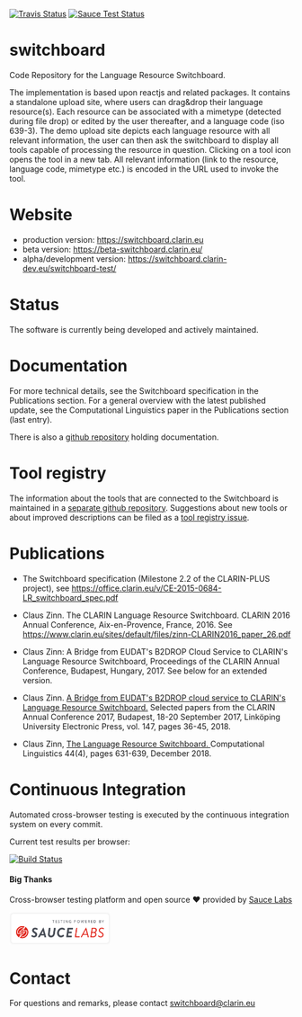 [![Travis Status](https://travis-ci.org/clarin-eric/switchboard.svg?branch=master)](https://travis-ci.org/clarin-eric/switchboard)
[![Sauce Test Status](https://saucelabs.com/buildstatus/switchboard)](https://app.saucelabs.com/u/switchboard)
# switchboard
Code Repository for the Language Resource Switchboard.

The implementation is based upon reactjs and related packages. It contains a standalone upload site,
where users can drag&drop their language resource(s). Each resource can be associated with a
mimetype (detected during file drop) or edited by the user thereafter, and a language code (iso
639-3). The demo upload site depicts each language resource with all relevant information, the user
can then ask the switchboard to display all tools capable of processing the resource in question.
Clicking on a tool icon opens the tool in a new tab. All relevant information (link to the
resource, language code, mimetype etc.) is encoded in the URL used to invoke the tool.

# Website

 * production version: https://switchboard.clarin.eu
 * beta version: https://beta-switchboard.clarin.eu/
 * alpha/development version: https://switchboard.clarin-dev.eu/switchboard-test/


# Status
The software is currently being developed and actively maintained.

# Documentation

For more technical details, see the Switchboard specification in the Publications section. For a
general overview with the latest published update, see the Computational Linguistics paper in the
Publications section (last entry).

There is also a <a href="https://github.com/clarin-eric/switchboard-doc">github repository</a> holding documentation.

# Tool registry

The information about the tools that are connected to the Switchboard is maintained in a <a href="https://github.com/clarin-eric/switchboard-tool-registry">separate github repository</a>. Suggestions about new tools or about improved descriptions can be filed as a <a href="https://github.com/clarin-eric/switchboard-tool-registry/issues">tool registry issue</a>.

# Publications

- The Switchboard specification (Milestone 2.2 of the CLARIN-PLUS project), see https://office.clarin.eu/v/CE-2015-0684-LR_switchboard_spec.pdf

- Claus Zinn. The CLARIN Language Resource Switchboard. CLARIN 2016 Annual Conference, Aix-en-Provence, France, 2016.
See https://www.clarin.eu/sites/default/files/zinn-CLARIN2016_paper_26.pdf

- Claus Zinn: A Bridge from EUDAT's B2DROP Cloud Service to CLARIN's Language Resource Switchboard, Proceedings of the CLARIN Annual Conference, Budapest, Hungary, 2017. See below for an extended version.

- Claus Zinn. <a href="http://www.ep.liu.se/ecp/147/004/ecp17147004.pdf"> A Bridge from EUDAT's B2DROP cloud service to CLARIN's Language Resource Switchboard.</a> Selected papers from the CLARIN Annual Conference 2017, Budapest, 18-20 September 2017, Linköping University Electronic Press, vol. 147, pages 36-45, 2018.

- Claus Zinn, <a href="https://www.mitpressjournals.org/doi/pdf/10.1162/coli_a_00329"> The Language Resource Switchboard. </a> Computational Linguistics 44(4), pages 631-639, December 2018.

# Continuous Integration

Automated cross-browser testing is executed by the continuous integration system on every commit.

Current test results per browser:

[![Build Status](https://app.saucelabs.com/browser-matrix/switchboard.svg)](https://saucelabs.com/u/switchboard)

#### Big Thanks

Cross-browser testing platform and open source ❤️ provided by [Sauce Labs][homepage]

[homepage]: https://saucelabs.com

<img src="PoweredbySauceLabs.svg" width="180" alt="Powered by SauceLabs">

# Contact

For questions and remarks, please contact switchboard@clarin.eu
